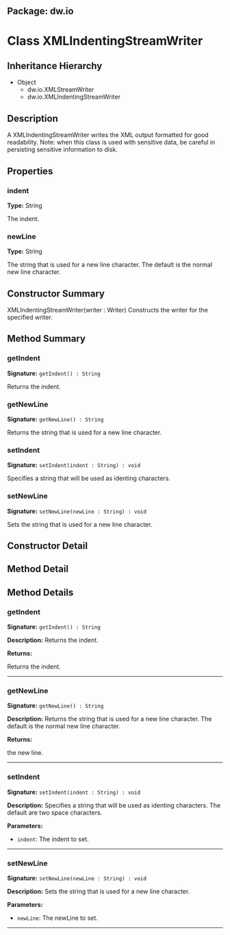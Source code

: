 ## Package: dw.io

# Class XMLIndentingStreamWriter

## Inheritance Hierarchy

- Object
  - dw.io.XMLStreamWriter
  - dw.io.XMLIndentingStreamWriter

## Description

A XMLIndentingStreamWriter writes the XML output formatted for good readability. Note: when this class is used with sensitive data, be careful in persisting sensitive information to disk.

## Properties

### indent

**Type:** String

The indent.

### newLine

**Type:** String

The string that is used for a new line character. The
 default is the normal new line character.

## Constructor Summary

XMLIndentingStreamWriter(writer : Writer) Constructs the writer for the specified writer.

## Method Summary

### getIndent

**Signature:** `getIndent() : String`

Returns the indent.

### getNewLine

**Signature:** `getNewLine() : String`

Returns the string that is used for a new line character.

### setIndent

**Signature:** `setIndent(indent : String) : void`

Specifies a string that will be used as identing characters.

### setNewLine

**Signature:** `setNewLine(newLine : String) : void`

Sets the string that is used for a new line character.

## Constructor Detail

## Method Detail

## Method Details

### getIndent

**Signature:** `getIndent() : String`

**Description:** Returns the indent.

**Returns:**

Returns the indent.

---

### getNewLine

**Signature:** `getNewLine() : String`

**Description:** Returns the string that is used for a new line character. The default is the normal new line character.

**Returns:**

the new line.

---

### setIndent

**Signature:** `setIndent(indent : String) : void`

**Description:** Specifies a string that will be used as identing characters. The default are two space characters.

**Parameters:**

- `indent`: The indent to set.

---

### setNewLine

**Signature:** `setNewLine(newLine : String) : void`

**Description:** Sets the string that is used for a new line character.

**Parameters:**

- `newLine`: The newLine to set.

---
